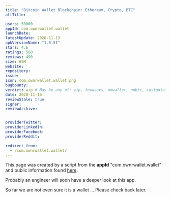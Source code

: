 ```yaml
---
title: "Bitcoin Wallet Blockchain: Ethereum, Crypto, BTC"
altTitle: 

users: 50000
appId: com.ownrwallet.wallet
launchDate: 
latestUpdate: 2020-11-13
apkVersionName: "1.0.51"
stars: 4.6
ratings: 560
reviews: 490
size: 65M
website: 
repository: 
issue: 
icon: com.ownrwallet.wallet.png
bugbounty: 
verdict: wip # May be any of: wip, fewusers, nowallet, nobtc, custodial, nosource, nonverifiable, reproducible, bounty, defunct
date: 2020-11-16
reviewStale: true
signer: 
reviewArchive:


providerTwitter: 
providerLinkedIn: 
providerFacebook: 
providerReddit: 

redirect_from:
  - /com.ownrwallet.wallet/
---
```



This page was created by a script from the **appId** "com.ownrwallet.wallet" and public
information found
[here](https://play.google.com/store/apps/details?id=com.ownrwallet.wallet).

Probably an engineer will soon have a deeper look at this app.

So far we are not even sure it is a wallet ... Please check back later.